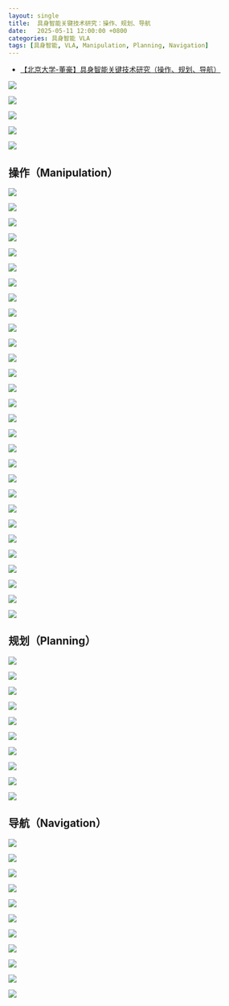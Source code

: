 ```yaml
---
layout: single
title:  具身智能关键技术研究：操作、规划、导航
date:   2025-05-11 12:00:00 +0800
categories: 具身智能 VLA
tags: [具身智能, VLA, Manipulation, Planning, Navigation]
---
```


- [【北京大学-董豪】具身智能关键技术研究（操作、规划、导航）](https://www.bilibili.com/video/BV1zU411U7q1/)

![](/images/2025/EmbodiedAIKeyResearches/Division-of-Brain-Regions.jpg)

![](/images/2025/EmbodiedAIKeyResearches/Division-of-Brain-Regions-EmbodiedAI.jpg)

![](/images/2025/EmbodiedAIKeyResearches/GoogleRT1.jpg)

![](/images/2025/EmbodiedAIKeyResearches/Key-Researches-of-Embodied-AI.jpg)

![](/images/2025/EmbodiedAIKeyResearches/Key-Researches-of-Embodied-AI-Next.jpg)


## 操作（Manipulation）

![](/images/2025/EmbodiedAIKeyResearches/Manipulation/Key-Researches-of-EmbodiedAI-Manipulation.jpg)

![](/images/2025/EmbodiedAIKeyResearches/Manipulation/LargeScale3DSimulation1.jpg)

![](/images/2025/EmbodiedAIKeyResearches/Manipulation/LargeScale3DSimulation2.jpg)

![](/images/2025/EmbodiedAIKeyResearches/Manipulation/ObjectGrasping.jpg)

![](/images/2025/EmbodiedAIKeyResearches/Manipulation/ObjectPoseEstimation.jpg)

![](/images/2025/EmbodiedAIKeyResearches/Manipulation/Omni6DPose.jpg)

![](/images/2025/EmbodiedAIKeyResearches/Manipulation/ObjectPoseEstimation-Grasping.jpg)

![](/images/2025/EmbodiedAIKeyResearches/Manipulation/DexterousGrasping.jpg)

![](/images/2025/EmbodiedAIKeyResearches/Manipulation/DexterousManipulation1.jpg)

![](/images/2025/EmbodiedAIKeyResearches/Manipulation/DexterousManipulation2.jpg)

![](/images/2025/EmbodiedAIKeyResearches/Manipulation/DexterousManipulation3.jpg)

![](/images/2025/EmbodiedAIKeyResearches/Manipulation/ArticulatedObjectManipulation1.jpg)

![](/images/2025/EmbodiedAIKeyResearches/Manipulation/ArticulatedObjectManipulation2.jpg)

![](/images/2025/EmbodiedAIKeyResearches/Manipulation/ArticulatedObjectManipulation3.jpg)

![](/images/2025/EmbodiedAIKeyResearches/Manipulation/ArticulatedObjectManipulation4.jpg)

![](/images/2025/EmbodiedAIKeyResearches/Manipulation/ArticulatedObjectManipulation5.jpg)

![](/images/2025/EmbodiedAIKeyResearches/Manipulation/Dual-GripperObjectManipulation.jpg)

![](/images/2025/EmbodiedAIKeyResearches/Manipulation/OmniSim.jpg)

![](/images/2025/EmbodiedAIKeyResearches/Manipulation/InteractivePerception1.jpg)

![](/images/2025/EmbodiedAIKeyResearches/Manipulation/InteractivePerception2.jpg)

![](/images/2025/EmbodiedAIKeyResearches/Manipulation/LearningNovelArticulatedObject.jpg)

![](/images/2025/EmbodiedAIKeyResearches/Manipulation/DeformableObjectManipulation1.jpg)

![](/images/2025/EmbodiedAIKeyResearches/Manipulation/DeformableObjectManipulation2.jpg)

![](/images/2025/EmbodiedAIKeyResearches/Manipulation/RobotPoseEstimation1.jpg)

![](/images/2025/EmbodiedAIKeyResearches/Manipulation/RobotPoseEstimation2.jpg)

![](/images/2025/EmbodiedAIKeyResearches/Manipulation/Robot-Self-Calibration-Low-Cost-Arm.jpg)

![](/images/2025/EmbodiedAIKeyResearches/Manipulation/ManipLLM1.jpg)

![](/images/2025/EmbodiedAIKeyResearches/Manipulation/ManipLLM2.jpg)

![](/images/2025/EmbodiedAIKeyResearches/Manipulation/ManipLLM3.jpg)


## 规划（Planning）

![](/images/2025/EmbodiedAIKeyResearches/Planning/Key-Researches-of-EmbodiedAI-Planning.jpg)

![](/images/2025/EmbodiedAIKeyResearches/Planning/Instruct2Act-Task-Instruction-Planning-1.jpg)

![](/images/2025/EmbodiedAIKeyResearches/Planning/Instruct2Act-Task-Instruction-Planning-2.jpg)

![](/images/2025/EmbodiedAIKeyResearches/Planning/Instruct2Act-Task-Instruction-Planning-3.jpg)

![](/images/2025/EmbodiedAIKeyResearches/Planning/ManipVQA-Embodied-Visual-Question-Answering.jpg)

![](/images/2025/EmbodiedAIKeyResearches/Planning/Embodied-Visual-Reasoning-1.jpg)

![](/images/2025/EmbodiedAIKeyResearches/Planning/Embodied-Visual-Reasoning-2.jpg)

![](/images/2025/EmbodiedAIKeyResearches/Planning/Embodied-Visual-Reasoning-3.jpg)

![](/images/2025/EmbodiedAIKeyResearches/Planning/Embodied-Visual-Reasoning-4.jpg)

![](/images/2025/EmbodiedAIKeyResearches/Planning/Object-Rearrangement-Planning.jpg)


## 导航（Navigation）

![](/images/2025/EmbodiedAIKeyResearches/Navigation/Key-Researches-of-EmbodiedAI-Navigation.jpg)

![](/images/2025/EmbodiedAIKeyResearches/Navigation/Key-Researches-of-EmbodiedAI-Navigation.jpg)

![](/images/2025/EmbodiedAIKeyResearches/Navigation/ObjectNavigation-1.jpg)

![](/images/2025/EmbodiedAIKeyResearches/Navigation/ObjectNavigation-2.jpg)

![](/images/2025/EmbodiedAIKeyResearches/Navigation/Visual-Language-Navigation-1.jpg)

![](/images/2025/EmbodiedAIKeyResearches/Navigation/Visual-Language-Navigation-2.jpg)

![](/images/2025/EmbodiedAIKeyResearches/Navigation/Demand-Driven-Navigation.jpg)

![](/images/2025/EmbodiedAIKeyResearches/Navigation/Navigation-Performance-in-2023.jpg)

![](/images/2025/EmbodiedAIKeyResearches/Navigation/General-Instruction-Navigation-1.jpg)

![](/images/2025/EmbodiedAIKeyResearches/Navigation/General-Instruction-Navigation-2.jpg)

![](/images/2025/EmbodiedAIKeyResearches/Navigation/General-Instruction-Navigation-3.jpg)
